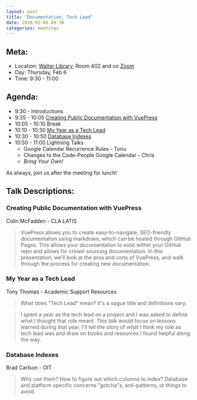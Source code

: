 ```yaml
---
layout: post
title: "Documentation, Tech Lead"
date: 2020-02-06 09:30
categories: meetings
---
```


## Meta:

- Location: [Walter Library](http://campusmaps.umn.edu/walter-library), Room 402 and on [Zoom](https://z.umn.edu/cpmstream)
- Day: Thursday, Feb 6
- Time: 9:30 - 11:00

## Agenda:

- 9:30 - Introductions
- 9:35 - 10:05 [Creating Public Documentation with VuePress](#creating-public-documentation-with-vuepress)
- 10:05 - 10:10 Break
- 10:10 - 10:30 [My Year as a Tech Lead](#my-year-as-a-tech-lead)
- 10:30 - 10:50 [Database Indexes](#database-indexes)
- 10:50 - 11:00 Lightning Talks
  - Google Calendar Recurrence Rules - Tonu
  - Changes to the Code-People Google Calendar - Chris
  - _Bring Your Own!_

As always, join us after the meeting for lunch!

## Talk Descriptions:

### Creating Public Documentation with VuePress
Colin McFadden - CLA LATIS 
> VuePress allows you to create easy-to-navigate, SEO-friendly documentation using markdown, which can be hosted through GitHub Pages.  This allows your documentation to exist within your GitHub repo and allows for crowd-sourcing documentation.    In this presentation, we’ll look at the pros and cons of VuePress, and walk through the process for creating new documentation.

### My Year as a Tech Lead
Tony Thomas - Academic Support Resources
> What does "Tech Lead" mean? It's a vague title and definitions vary.

> I spent a year as the tech lead on a project and I was asked to define what I thought that role meant. This talk would focus on lessons learned during that year. I'll tell the story of what I think my role as tech lead was and draw on books and resources I found helpful along the way.

### Database Indexes
Brad Carlson - OIT
> Why use them? How to figure out which columns to index? Database and platform specific concerns "gotcha"s, anti-patterns, or things to avoid.
